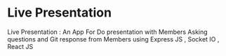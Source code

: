 # Live Presentation 
Live Presentation : An App For Do presentation with Members Asking questions and Git response from Members
using Express JS , Socket IO , React JS 
